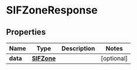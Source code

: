 
# SIFZoneResponse

## Properties
Name | Type | Description | Notes
------------ | ------------- | ------------- | -------------
**data** | [**SIFZone**](SIFZone.md) |  |  [optional]



